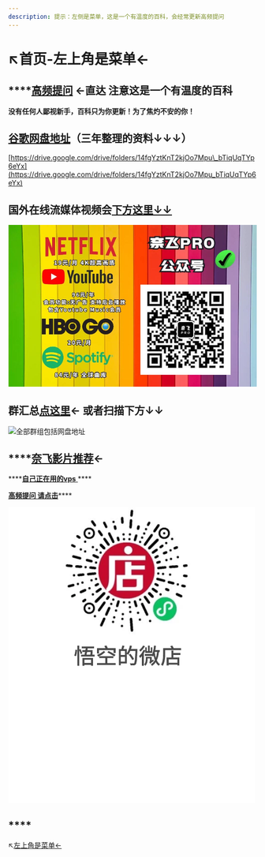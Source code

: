 ```yaml
---
description: 提示：左侧是菜单，这是一个有温度的百科，会经常更新高频提问
---
```


# ↖️首页-左上角是菜单←

##  ****[**高频提问**](gao-pin-ti-wen.md) **←直达 注意这是一个有温度的百科** 

**没有任何人鄙视新手，百科只为你更新！为了焦灼不安的你！**

## [谷歌网盘地址](https://drive.google.com/drive/folders/14fgYztKnT2kjOo7Mpu_bTiqUqTYp6eYx)（三年整理的资料↓↓↓）

[https://drive.google.com/drive/folders/14fgYztKnT2kjOo7Mpu\_bTiqUqTYp6eYx](https://drive.google.com/drive/folders/14fgYztKnT2kjOo7Mpu_bTiqUqTYp6eYx)

## 国外在线流媒体视频会[下方这里↓↓](https://naifei.pro/m/?rid=1p5c6)

![](.gitbook/assets/nai-fei-.jpg)

  

## 群汇总[点这里](wu-kong-qun-zu-hui-zong.md)← 或者扫描下方↓↓

![&#x5168;&#x90E8;&#x7FA4;&#x7EC4;&#x5305;&#x62EC;&#x7F51;&#x76D8;&#x5730;&#x5740;](.gitbook/assets/wo-de-qun-zu-.png)

## \*\*\*\*[**奈飞影片推荐**](nai-fei-ying-pian-tui-jian.md)←

\*\*\*\*[**自己正在用的vps** ](https://dler.best/auth/register?affid=74522)\*\*\*\*

[**高频提问 请点击**](gao-pin-ti-wen.md)\*\*\*\*

![](.gitbook/assets/wu-kong-de-wei-dian-.png)

## \*\*\*\*

↖️[左上角是菜单←](gao-pin-ti-wen.md)

